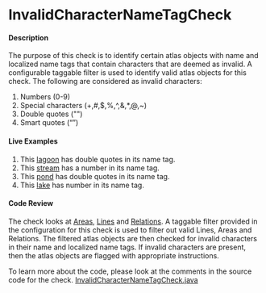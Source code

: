 # InvalidCharacterNameTagCheck

#### Description

The purpose of this check is to identify certain atlas objects with name and localized name tags that contain
characters that are deemed as invalid. A configurable taggable filter is used to identify valid atlas objects for this check. The following are considered as invalid characters:
1. Numbers (0-9)
2. Special characters (+,#,$,%,^,&,*,@,~)
3. Double quotes ("") 
4. Smart quotes (“”)

#### Live Examples

1. This [lagoon](https://www.openstreetmap.org/relation/4063628) has double quotes in its name tag.
2. This [stream](https://www.openstreetmap.org/way/723274199) has a number in its name tag.
3. This [pond](https://www.openstreetmap.org/way/618591377) has double quotes in its name tag.
4. This [lake](https://www.openstreetmap.org/way/481285407) has number in its name tag.


#### Code Review

The check looks at [Areas](https://github.com/osmlab/atlas/blob/dev/src/main/java/org/openstreetmap/atlas/geography/atlas/items/Area.java), 
[Lines](https://github.com/osmlab/atlas/blob/dev/src/main/java/org/openstreetmap/atlas/geography/atlas/items/Line.java) and [Relations](https://github.com/osmlab/atlas/blob/dev/src/main/java/org/openstreetmap/atlas/geography/atlas/items/Relation.java). A taggable filter provided in the configuration for this check is used to filter out valid Lines, Areas and Relations. The filtered atlas objects are then checked for invalid characters in their name and localized name tags. 
If invalid characters are present, then the atlas objects are flagged with appropriate instructions.

To learn more about the code, please look at the comments in the source code for the check.
[InvalidCharacterNameTagCheck.java](../../src/main/java/org/openstreetmap/atlas/checks/validation/tag/InvalidCharacterNameTagCheck.java)